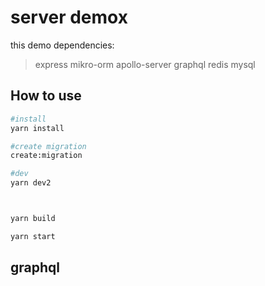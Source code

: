 # server demox

this demo dependencies:
>express
>mikro-orm 
>apollo-server
>graphql
>redis
>mysql


## How to use

```bash
#install
yarn install

#create migration
create:migration

#dev
yarn dev2



yarn build

yarn start
```

## graphql
